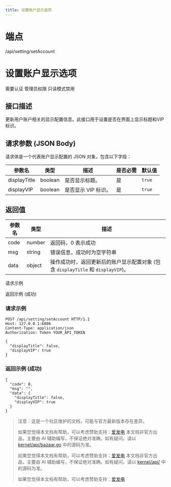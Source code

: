 ```yaml
---
title: 设置账户显示选项
---
```

# 端点

/api/setting/setAccount

# 设置账户显示选项

需要认证 管理员权限 只读模式禁用

## 接口描述

更新用户账户相关的显示配置信息。此接口用于设置是否在界面上显示标题和VIP标识。

## 请求参数 (JSON Body)

请求体是一个代表账户显示配置的 JSON 对象，包含以下字段：

| 参数名 | 类型 | 描述 | 是否必需 | 默认值 |
| --- | --- | --- | --- | --- |
| displayTitle | boolean | 是否显示标题。 | 是 | `true` |
| displayVIP | boolean | 是否显示 VIP 标识。 | 是 | `true` |

## 返回值

| 参数名 | 类型 | 描述 |
| --- | --- | --- |
| code | number | 返回码，0 表示成功 |
| msg | string | 错误信息，成功时为空字符串 |
| data | object | 操作成功时，返回更新后的账户显示配置对象 (包含 `displayTitle` 和 `displayVIP`)。 |

请求示例

返回示例 (成功)

### 请求示例

```
POST /api/setting/setAccount HTTP/1.1
Host: 127.0.0.1:6806
Content-Type: application/json
Authorization: Token YOUR_API_TOKEN

{
  "displayTitle": false,
  "displayVIP": true
}
```

### 返回示例 (成功)

```
{
  "code": 0,
  "msg": "",
  "data": {
    "displayTitle": false,
    "displayVIP": true
  }
}
```

> 注意：这是一个社区维护的文档，可能与官方最新版本存在差异。
> 
> 如果您觉得本文档有帮助，可以考虑赞助支持：[爱发电](https://afdian.com/a/leolee9086?tab=feed)
> 本文档非官方出品，主要由 AI 辅助编写，不保证绝对准确。如有疑问，请以 [kernel/api/bazaar.go](https://github.com/siyuan-note/siyuan/blob/master/kernel/api/bazaar.go) 中的源码为准。
> 
> 如果您觉得本文档有帮助，可以考虑赞助支持：[爱发电](https://afdian.com/a/leolee9086?tab=feed)
> 本文档非官方出品，主要由 AI 辅助编写，不保证绝对准确。如有疑问，请以 [kernel/api/](https://github.com/siyuan-note/siyuan/blob/master/kernel/api/) 中的源码为准。
> 
> 如果您觉得本文档有帮助，可以考虑赞助支持：[爱发电](https://afdian.com/a/leolee9086?tab=feed)
